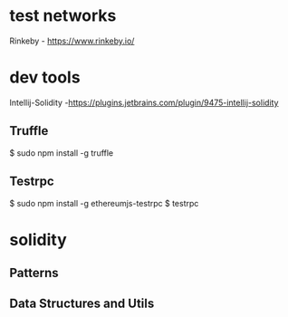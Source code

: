 # test networks

Rinkeby - https://www.rinkeby.io/

# dev tools
Intellij-Solidity  -https://plugins.jetbrains.com/plugin/9475-intellij-solidity

## Truffle 
$ sudo npm install -g truffle

## Testrpc
$ sudo npm install -g ethereumjs-testrpc
$ testrpc

# solidity



## Patterns



## Data Structures and Utils

